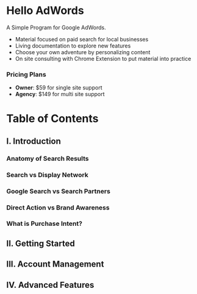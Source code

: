 # Hello AdWords
A Simple Program for Google AdWords.

* Material focused on paid search for local businesses
* Living documentation to explore new features
* Choose your own adventure by personalizing content
* On site consulting with Chrome Extension to put material into practice
    
### Pricing Plans
* **Owner**:   $59 for single site support
* **Agency**:  $149 for multi site support

# Table of Contents
## I. Introduction
### Anatomy of Search Results
### Search vs Display Network
### Google Search vs Search Partners
### Direct Action vs Brand Awareness
### What is Purchase Intent?

## II. Getting Started

## III. Account Management

## IV. Advanced Features
